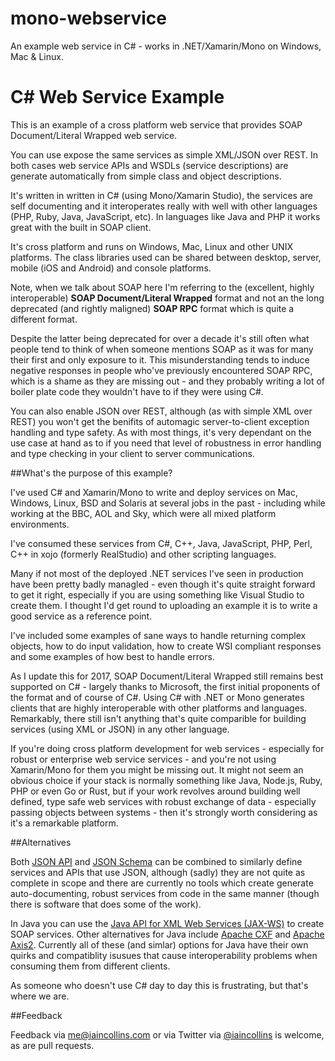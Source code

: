 mono-webservice
===============

An example web service in C# - works in .NET/Xamarin/Mono on Windows, Mac & Linux.

# C# Web Service Example

This is an example of a cross platform web service that provides SOAP Document/Literal Wrapped web service.

You can use expose the same services as simple XML/JSON over REST. In both cases web service APIs and WSDLs (service descriptions) are generate automatically from simple class and object descriptions.

It's written in written in C# (using Mono/Xamarin Studio), the services are self documenting and it interoperates really with well with other languages (PHP, Ruby, Java, JavaScript, etc). In languages like Java and PHP it works great with the built in SOAP client.

It's cross platform and runs on Windows, Mac, Linux and other UNIX platforms. The class libraries used can be shared between desktop, server, mobile (iOS and Android) and console platforms.

Note, when we talk about SOAP here I'm referring to the (excellent, highly interoperable) **SOAP Document/Literal Wrapped** format and not an the long deprecated (and rightly maligned) **SOAP RPC** format which is quite a different format.

Despite the latter being deprecated for over a decade it's still often what people tend to think of when someone mentions SOAP as it was for many their first and only exposure to it. This misunderstanding tends to induce negative responses in people who've previously encountered SOAP RPC, which is a shame as they are missing out - and they probably writing a lot of boiler plate code they wouldn't have to if they were using C#.

You can also enable JSON over REST, although (as with simple XML over REST) you won't get the benifits of automagic server-to-client exception handling and type safety. As with most things, it's very dependant on the use case at hand as to if you need that level of robustness in error handling and type checking in your client to server communications.

##What's the purpose of this example?

I've used C# and Xamarin/Mono to write and deploy services on Mac, Windows, Linux, BSD and Solaris at several jobs in the past - including while working at the BBC, AOL and Sky, which were all mixed platform environments.

I've consumed these services from C#, C++, Java, JavaScript, PHP, Perl, C++ in xojo (formerly RealStudio) and other scripting languages.

Many if not most of the deployed .NET services I've seen in production have been pretty badly managled - even though it's quite straight forward to get it right, especially if you are using something like Visual Studio to create them. I thought I'd get round to uploading an example it is to write a good service as a reference point.

I've included some examples of sane ways to handle returning complex objects, how to do input validation, how to create WSI compliant responses and some examples of how best to handle errors.

As I update this for 2017, SOAP Document/Literal Wrapped still remains best supported on C# - largely thanks to Microsoft, the first initial proponents of the format and of course of C#. Using C# with .NET or Mono generates clients that are highly interoperable with other platforms and languages. Remarkably, there still isn't anything that's quite comparible for building services (using XML or JSON) in any other language.

If you're doing cross platform development for web services - especially for robust or enterprise web service services - and you're not using Xamarin/Mono for them you might be missing out. It might not seem an obvious choice if your stack is normally something like Java, Node.js, Ruby, PHP or even Go or Rust, but if your work revolves around building well defined, type safe web services with robust exchange of data - especially passing objects between systems - then it's strongly worth considering as it's a remarkable platform.

##Alternatives

Both [JSON API](http://jsonapi.org) and [JSON Schema](http://json-schema.org) can be combined to similarly define services and APIs that use JSON, although (sadly) they are not quite as complete in scope and there are currently no tools which create generate auto-documenting, robust services from code in the same manner (though there is software that does some of the work).

In Java you can use the [Java API for XML Web Services (JAX-WS)](https://jax-ws.java.net) to create SOAP services. Other alternatives for Java include [Apache CXF](https://cxf.apache.org) and [Apache Axis2](https://axis.apache.org/axis2/java/core/). Currently all of these (and simlar) options for Java have their own quirks and compatiblity isusues that cause interoperability problems when consuming them from different clients.

As someone who doesn't use C# day to day this is frustrating, but that's where we are.

##Feedback

Feedback via me@iaincollins.com or via Twitter via [@iaincollins](http://twitter.com/iaincollins) is welcome, as are pull requests.
